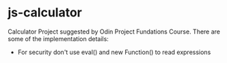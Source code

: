 # js-calculator
Calculator Project suggested by Odin Project Fundations Course. There are some of the implementation details:
- For security don't use eval() and new Function() to read expressions
